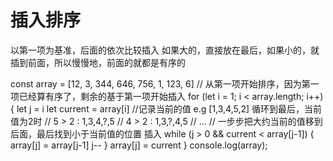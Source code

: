 # 插入排序

以第一项为基准，后面的依次比较插入
如果大的，直接放在最后，如果小的，就插到前面，所以慢慢地，前面的就都是有序的

const array = [12, 3, 344, 646, 756, 1, 123, 6]
// 从第一项开始排序，因为第一项已经算有序了，剩余的基于第一项开始插入
for (let i = 1; i < array.length; i++) {
  let j = i
  let current = array[i] //记录当前的值  e.g [1,3,4,5,2] 循环到最后，当前值为2时
  // 5 > 2 : 1,3,4,?,5
  // 4 > 2 : 1,3,?,4,5
  // ...
  // 一步步把大约当前的值移到后面，最后找到小于当前值的位置 插入
  while (j > 0 && current < array[j-1]) {
    array[j] = array[j-1]
    j--
  }
  array[j] = current
}
console.log(array);
